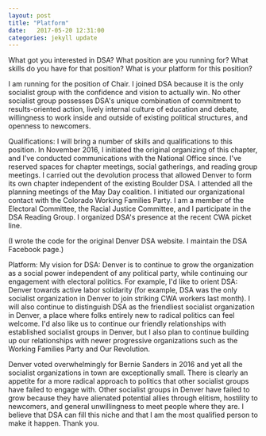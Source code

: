 ```yaml
---
layout: post
title: "Platform"
date:   2017-05-20 12:31:00
categories: jekyll update
---
```


What got you interested in DSA? What position are you running for? What skills do you have for that position? What is your platform for this position?

I am running for the position of Chair. I joined DSA because it is the only socialist group with the confidence and vision to actually win. No other socialist group possesses DSA's unique combination of commitment to results-oriented action, lively internal culture of education and debate, willingness to work inside and outside of existing political structures, and openness to newcomers.

Qualifications:
I will bring a number of skills and qualifications to this position. In November 2016, I initiated the original organizing of this chapter, and I've conducted communications with the National Office since.  I've reserved spaces for chapter meetings, social gatherings, and reading group meetings. I carried out the devolution process that allowed Denver to form its own chapter independent of the existing Boulder DSA. I attended all the planning meetings of the May Day coalition. I initiated our organizational contact with the Colorado Working Families Party. I am a member of the Electoral Committee, the Racial Justice Committee, and I participate in the DSA Reading Group. I organized DSA's presence at the recent CWA picket line.

(I wrote the code for the original Denver DSA website. I maintain the DSA Facebook page.)

Platform:
My vision for DSA: Denver is to continue to grow the organization as a social power independent of any political party, while continuing our engagement with electoral politics. For example, I'd like to orient DSA: Denver towards active labor solidarity (for example, DSA was the only socialist organization in Denver to join striking CWA workers last month). I will also continue to distinguish DSA as the friendliest socialist organization in Denver, a place where folks entirely new to radical politics can feel welcome. I'd also like us to continue our friendly relationships with established socialist groups in Denver, but I also plan to continue building up our relationships with newer progressive organizations such as the Working Families Party and Our Revolution.

Denver voted overwhelmingly for Bernie Sanders in 2016 and yet all the socialist organizations in town are exceptionally small. There is clearly an appetite for a more radical approach to politics that other socialist groups have failed to engage with. Other socialist groups in Denver have failed to grow because they have alienated potential allies through elitism, hostility to newcomers, and general unwillingness to meet people where they are. I believe that DSA can fill this niche and that I am the most qualified person to make it happen. Thank you.